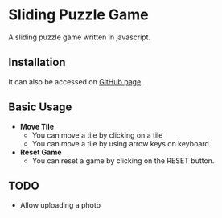 # Sliding Puzzle Game

A sliding puzzle game written in javascript.

## Installation
It can also be accessed on [GitHub page](https://vitac215.github.io/sliding_puzzle_game/index.html).

## Basic Usage
* <b>Move Tile</b>
   * You can move a tile by clicking on a tile 
   * You can move a tile by using arrow keys on keyboard.
* <b>Reset Game</b>
   * You can reset a game by clicking on the RESET button.

## TODO
* Allow uploading a photo
